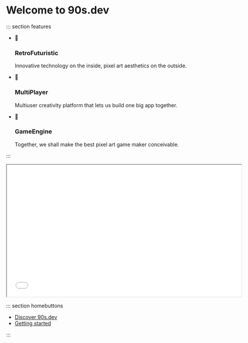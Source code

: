 # Welcome to 90s.dev

::: section features

- 🧪
  ### RetroFuturistic
  Innovative technology on the inside, pixel art aesthetics on the outside.

- 🤝
  ### MultiPlayer
  Multiuser creativity platform that lets us build one big app together.

- 🔨
  ### GameEngine
  Together, we shall make the best pixel art game maker conceivable.

:::

<iframe src='/os/#sys/apps/spritemaker.app.js' width="640" height="360"></iframe>

::: section homebuttons

- [Discover 90s.dev](about/discover-90s-dev.md#what-is-90sdev)
- [Getting started](about/getting-started.md#getting-started)

:::
